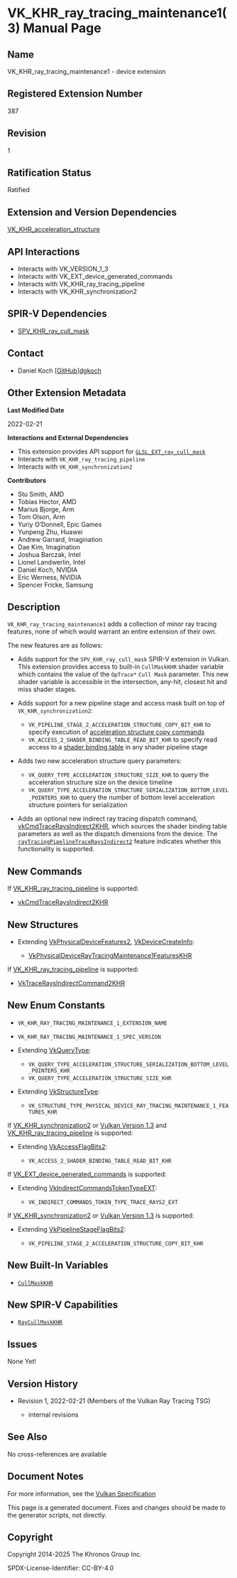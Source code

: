 # VK\_KHR\_ray\_tracing\_maintenance1(3) Manual Page

## Name

VK\_KHR\_ray\_tracing\_maintenance1 - device extension



## [](#_registered_extension_number)Registered Extension Number

387

## [](#_revision)Revision

1

## [](#_ratification_status)Ratification Status

Ratified

## [](#_extension_and_version_dependencies)Extension and Version Dependencies

[VK\_KHR\_acceleration\_structure](https://registry.khronos.org/vulkan/specs/latest/man/html/VK_KHR_acceleration_structure.html)

## [](#_api_interactions)API Interactions

- Interacts with VK\_VERSION\_1\_3
- Interacts with VK\_EXT\_device\_generated\_commands
- Interacts with VK\_KHR\_ray\_tracing\_pipeline
- Interacts with VK\_KHR\_synchronization2

## [](#_spir_v_dependencies)SPIR-V Dependencies

- [SPV\_KHR\_ray\_cull\_mask](https://github.khronos.org/SPIRV-Registry/extensions/KHR/SPV_KHR_ray_cull_mask.html)

## [](#_contact)Contact

- Daniel Koch [\[GitHub\]dgkoch](https://github.com/KhronosGroup/Vulkan-Docs/issues/new?body=%5BVK_KHR_ray_tracing_maintenance1%5D%20%40dgkoch%0A%2AHere%20describe%20the%20issue%20or%20question%20you%20have%20about%20the%20VK_KHR_ray_tracing_maintenance1%20extension%2A)

## [](#_other_extension_metadata)Other Extension Metadata

**Last Modified Date**

2022-02-21

**Interactions and External Dependencies**

- This extension provides API support for [`GLSL_EXT_ray_cull_mask`](https://github.com/KhronosGroup/GLSL/blob/main/extensions/ext/GLSL_EXT_ray_cull_mask.txt)
- Interacts with `VK_KHR_ray_tracing_pipeline`
- Interacts with `VK_KHR_synchronization2`

**Contributors**

- Stu Smith, AMD
- Tobias Hector, AMD
- Marius Bjorge, Arm
- Tom Olson, Arm
- Yuriy O’Donnell, Epic Games
- Yunpeng Zhu, Huawei
- Andrew Garrard, Imagination
- Dae Kim, Imagination
- Joshua Barczak, Intel
- Lionel Landwerlin, Intel
- Daniel Koch, NVIDIA
- Eric Werness, NVIDIA
- Spencer Fricke, Samsung

## [](#_description)Description

`VK_KHR_ray_tracing_maintenance1` adds a collection of minor ray tracing features, none of which would warrant an entire extension of their own.

The new features are as follows:

- Adds support for the `SPV_KHR_ray_cull_mask` SPIR-V extension in Vulkan. This extension provides access to built-in `CullMaskKHR` shader variable which contains the value of the `OpTrace*` `Cull Mask` parameter. This new shader variable is accessible in the intersection, any-hit, closest hit and miss shader stages.
- Adds support for a new pipeline stage and access mask built on top of `VK_KHR_synchronization2`:
  
  - `VK_PIPELINE_STAGE_2_ACCELERATION_STRUCTURE_COPY_BIT_KHR` to specify execution of [acceleration structure copy commands](https://registry.khronos.org/vulkan/specs/latest/html/vkspec.html#acceleration-structure-copying)
  - `VK_ACCESS_2_SHADER_BINDING_TABLE_READ_BIT_KHR` to specify read access to a [shader binding table](https://registry.khronos.org/vulkan/specs/latest/html/vkspec.html#shader-binding-table) in any shader pipeline stage
- Adds two new acceleration structure query parameters:
  
  - `VK_QUERY_TYPE_ACCELERATION_STRUCTURE_SIZE_KHR` to query the acceleration structure size on the device timeline
  - `VK_QUERY_TYPE_ACCELERATION_STRUCTURE_SERIALIZATION_BOTTOM_LEVEL_POINTERS_KHR` to query the number of bottom level acceleration structure pointers for serialization
- Adds an optional new indirect ray tracing dispatch command, [vkCmdTraceRaysIndirect2KHR](https://registry.khronos.org/vulkan/specs/latest/man/html/vkCmdTraceRaysIndirect2KHR.html), which sources the shader binding table parameters as well as the dispatch dimensions from the device. The [`rayTracingPipelineTraceRaysIndirect2`](https://registry.khronos.org/vulkan/specs/latest/html/vkspec.html#features-rayTracingPipelineTraceRaysIndirect2) feature indicates whether this functionality is supported.

## [](#_new_commands)New Commands

If [VK\_KHR\_ray\_tracing\_pipeline](https://registry.khronos.org/vulkan/specs/latest/man/html/VK_KHR_ray_tracing_pipeline.html) is supported:

- [vkCmdTraceRaysIndirect2KHR](https://registry.khronos.org/vulkan/specs/latest/man/html/vkCmdTraceRaysIndirect2KHR.html)

## [](#_new_structures)New Structures

- Extending [VkPhysicalDeviceFeatures2](https://registry.khronos.org/vulkan/specs/latest/man/html/VkPhysicalDeviceFeatures2.html), [VkDeviceCreateInfo](https://registry.khronos.org/vulkan/specs/latest/man/html/VkDeviceCreateInfo.html):
  
  - [VkPhysicalDeviceRayTracingMaintenance1FeaturesKHR](https://registry.khronos.org/vulkan/specs/latest/man/html/VkPhysicalDeviceRayTracingMaintenance1FeaturesKHR.html)

If [VK\_KHR\_ray\_tracing\_pipeline](https://registry.khronos.org/vulkan/specs/latest/man/html/VK_KHR_ray_tracing_pipeline.html) is supported:

- [VkTraceRaysIndirectCommand2KHR](https://registry.khronos.org/vulkan/specs/latest/man/html/VkTraceRaysIndirectCommand2KHR.html)

## [](#_new_enum_constants)New Enum Constants

- `VK_KHR_RAY_TRACING_MAINTENANCE_1_EXTENSION_NAME`
- `VK_KHR_RAY_TRACING_MAINTENANCE_1_SPEC_VERSION`
- Extending [VkQueryType](https://registry.khronos.org/vulkan/specs/latest/man/html/VkQueryType.html):
  
  - `VK_QUERY_TYPE_ACCELERATION_STRUCTURE_SERIALIZATION_BOTTOM_LEVEL_POINTERS_KHR`
  - `VK_QUERY_TYPE_ACCELERATION_STRUCTURE_SIZE_KHR`
- Extending [VkStructureType](https://registry.khronos.org/vulkan/specs/latest/man/html/VkStructureType.html):
  
  - `VK_STRUCTURE_TYPE_PHYSICAL_DEVICE_RAY_TRACING_MAINTENANCE_1_FEATURES_KHR`

If [VK\_KHR\_synchronization2](https://registry.khronos.org/vulkan/specs/latest/man/html/VK_KHR_synchronization2.html) or [Vulkan Version 1.3](#versions-1.3) and [VK\_KHR\_ray\_tracing\_pipeline](https://registry.khronos.org/vulkan/specs/latest/man/html/VK_KHR_ray_tracing_pipeline.html) is supported:

- Extending [VkAccessFlagBits2](https://registry.khronos.org/vulkan/specs/latest/man/html/VkAccessFlagBits2.html):
  
  - `VK_ACCESS_2_SHADER_BINDING_TABLE_READ_BIT_KHR`

If [VK\_EXT\_device\_generated\_commands](https://registry.khronos.org/vulkan/specs/latest/man/html/VK_EXT_device_generated_commands.html) is supported:

- Extending [VkIndirectCommandsTokenTypeEXT](https://registry.khronos.org/vulkan/specs/latest/man/html/VkIndirectCommandsTokenTypeEXT.html):
  
  - `VK_INDIRECT_COMMANDS_TOKEN_TYPE_TRACE_RAYS2_EXT`

If [VK\_KHR\_synchronization2](https://registry.khronos.org/vulkan/specs/latest/man/html/VK_KHR_synchronization2.html) or [Vulkan Version 1.3](#versions-1.3) is supported:

- Extending [VkPipelineStageFlagBits2](https://registry.khronos.org/vulkan/specs/latest/man/html/VkPipelineStageFlagBits2.html):
  
  - `VK_PIPELINE_STAGE_2_ACCELERATION_STRUCTURE_COPY_BIT_KHR`

## [](#_new_built_in_variables)New Built-In Variables

- [`CullMaskKHR`](https://registry.khronos.org/vulkan/specs/latest/html/vkspec.html#interfaces-builtin-variables-cullmask)

## [](#_new_spir_v_capabilities)New SPIR-V Capabilities

- [`RayCullMaskKHR`](https://registry.khronos.org/vulkan/specs/latest/html/vkspec.html#spirvenv-capabilities-table-RayCullMaskKHR)

## [](#_issues)Issues

None Yet!

## [](#_version_history)Version History

- Revision 1, 2022-02-21 (Members of the Vulkan Ray Tracing TSG)
  
  - internal revisions

## [](#_see_also)See Also

No cross-references are available

## [](#_document_notes)Document Notes

For more information, see the [Vulkan Specification](https://registry.khronos.org/vulkan/specs/latest/html/vkspec.html#VK_KHR_ray_tracing_maintenance1)

This page is a generated document. Fixes and changes should be made to the generator scripts, not directly.

## [](#_copyright)Copyright

Copyright 2014-2025 The Khronos Group Inc.

SPDX-License-Identifier: CC-BY-4.0